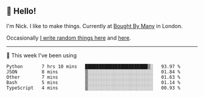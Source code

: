 ## 👋 Hello! 

I'm Nick. I like to make things. Currently at [Bought By Many](https://boughtbymany.com) in London.

Occasionally [I write random things here](https://nicksnell.com) and [here](https://twitter.com/nicksnell).

-------

🚀 This week I've been using

<!--START_SECTION:waka-->
```text
Python       7 hrs 10 mins   ███████████████████████▒░   93.97 % 
JSON         8 mins          ▒░░░░░░░░░░░░░░░░░░░░░░░░   01.84 % 
Other        7 mins          ▒░░░░░░░░░░░░░░░░░░░░░░░░   01.63 % 
Bash         5 mins          ▒░░░░░░░░░░░░░░░░░░░░░░░░   01.14 % 
TypeScript   4 mins          ▒░░░░░░░░░░░░░░░░░░░░░░░░   00.93 % 
```
<!--END_SECTION:waka-->
